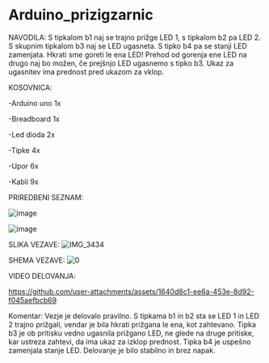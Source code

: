 # Arduino_prizigzarnic
NAVODILA: S tipkalom b1 naj se trajno prižge LED 1, s tipkalom b2 pa LED 2. S skupnim tipkalom b3 naj se LED ugasneta. S tipko b4 pa se stanji LED zamenjata. Hkrati sme goreti le ena LED! Prehod od gorenja ene LED na drugo naj bo možen, če prejšnjo LED ugasnemo s tipko b3. Ukaz za ugasnitev ima prednost pred ukazom za vklop.

KOSOVNICA:

-Arduino uno 1x

-Breadboard 1x

-Led dioda 2x

-Tipke 4x

-Upor 6x

-Kabli 9x

PRIREDBENI SEZNAM: 

![image](https://github.com/user-attachments/assets/b45e2f85-2654-4aec-938a-f28190bb6a23)


![image](https://github.com/user-attachments/assets/52ea6ae9-8219-4385-b949-aa8f0c16e51a)



SLIKA VEZAVE:
![IMG_3434](https://github.com/user-attachments/assets/447c4b0e-84f7-4085-99be-3f34311ce8bf)


SHEMA VEZAVE:
![0](https://github.com/user-attachments/assets/24f8bed3-00ef-4782-bfb3-61704314add0)

VIDEO DELOVANJA:

https://github.com/user-attachments/assets/1640d8c1-ee6a-453e-8d92-f045aefbcb69

Komentar: Vezje je delovalo pravilno. S tipkama b1 in b2 sta se LED 1 in LED 2 trajno prižgali, vendar je bila hkrati prižgana le ena, kot zahtevano. Tipka b3 je ob pritisku vedno ugasnila prižgano LED, ne glede na druge pritiske, kar ustreza zahtevi, da ima ukaz za izklop prednost. Tipka b4 je uspešno zamenjala stanje LED. Delovanje je bilo stabilno in brez napak.
